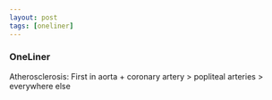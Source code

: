 ```yaml
---
layout: post
tags: [oneliner]
---
```



### OneLiner

Atherosclerosis: First in aorta + coronary artery > popliteal arteries > everywhere else
